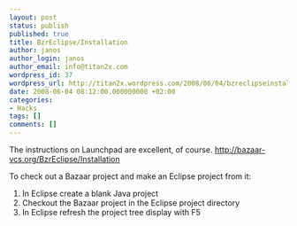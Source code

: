 ```yaml
---
layout: post
status: publish
published: true
title: BzrEclipse/Installation
author: janos
author_login: janos
author_email: info@titan2x.com
wordpress_id: 37
wordpress_url: http://titan2x.wordpress.com/2008/06/04/bzreclipseinstallation/
date: 2008-06-04 08:12:00.000000000 +02:00
categories:
- Hacks
tags: []
comments: []
---
```

The instructions on Launchpad are excellent, of course.
<a href="http://bazaar-vcs.org/BzrEclipse/Installation">http://bazaar-vcs.org/BzrEclipse/Installation</a>

To check out a Bazaar project and make an Eclipse project from it:

<ol><li>In Eclipse create a blank Java project</li><li>Checkout the Bazaar project in the Eclipse project directory</li><li>In Eclipse refresh the project tree display with F5</li></ol>
